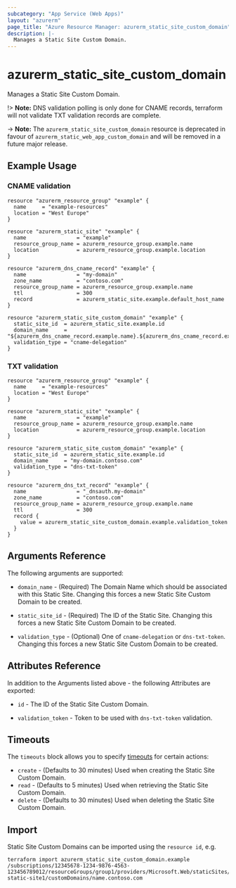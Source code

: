 ```yaml
---
subcategory: "App Service (Web Apps)"
layout: "azurerm"
page_title: "Azure Resource Manager: azurerm_static_site_custom_domain"
description: |-
  Manages a Static Site Custom Domain.
---
```


# azurerm_static_site_custom_domain

Manages a Static Site Custom Domain.

!> **Note:** DNS validation polling is only done for CNAME records, terraform will not validate TXT validation records are complete.

-> **Note:** The `azurerm_static_site_custom_domain` resource is deprecated in favour of `azurerm_static_web_app_custom_domain` and will be removed in a future major release.

## Example Usage

### CNAME validation

```hcl
resource "azurerm_resource_group" "example" {
  name     = "example-resources"
  location = "West Europe"
}

resource "azurerm_static_site" "example" {
  name                = "example"
  resource_group_name = azurerm_resource_group.example.name
  location            = azurerm_resource_group.example.location
}

resource "azurerm_dns_cname_record" "example" {
  name                = "my-domain"
  zone_name           = "contoso.com"
  resource_group_name = azurerm_resource_group.example.name
  ttl                 = 300
  record              = azurerm_static_site.example.default_host_name
}

resource "azurerm_static_site_custom_domain" "example" {
  static_site_id  = azurerm_static_site.example.id
  domain_name     = "${azurerm_dns_cname_record.example.name}.${azurerm_dns_cname_record.example.zone_name}"
  validation_type = "cname-delegation"
}
```

### TXT validation

```hcl
resource "azurerm_resource_group" "example" {
  name     = "example-resources"
  location = "West Europe"
}

resource "azurerm_static_site" "example" {
  name                = "example"
  resource_group_name = azurerm_resource_group.example.name
  location            = azurerm_resource_group.example.location
}

resource "azurerm_static_site_custom_domain" "example" {
  static_site_id  = azurerm_static_site.example.id
  domain_name     = "my-domain.contoso.com"
  validation_type = "dns-txt-token"
}

resource "azurerm_dns_txt_record" "example" {
  name                = "_dnsauth.my-domain"
  zone_name           = "contoso.com"
  resource_group_name = azurerm_resource_group.example.name
  ttl                 = 300
  record {
    value = azurerm_static_site_custom_domain.example.validation_token
  }
}
```

## Arguments Reference

The following arguments are supported:

* `domain_name` - (Required) The Domain Name which should be associated with this Static Site. Changing this forces a new Static Site Custom Domain to be created.

* `static_site_id` - (Required) The ID of the Static Site. Changing this forces a new Static Site Custom Domain to be created.

* `validation_type` - (Optional) One of `cname-delegation` or `dns-txt-token`. Changing this forces a new Static Site Custom Domain to be created.

## Attributes Reference

In addition to the Arguments listed above - the following Attributes are exported:

* `id` - The ID of the Static Site Custom Domain.

* `validation_token` - Token to be used with `dns-txt-token` validation.

## Timeouts

The `timeouts` block allows you to specify [timeouts](https://developer.hashicorp.com/terraform/language/resources/configure#define-operation-timeouts) for certain actions:

* `create` - (Defaults to 30 minutes) Used when creating the Static Site Custom Domain.
* `read` - (Defaults to 5 minutes) Used when retrieving the Static Site Custom Domain.
* `delete` - (Defaults to 30 minutes) Used when deleting the Static Site Custom Domain.

## Import

Static Site Custom Domains can be imported using the `resource id`, e.g.

```shell
terraform import azurerm_static_site_custom_domain.example /subscriptions/12345678-1234-9876-4563-123456789012/resourceGroups/group1/providers/Microsoft.Web/staticSites/my-static-site1/customDomains/name.contoso.com
```
